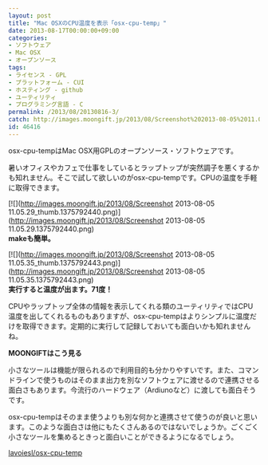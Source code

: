 ```yaml
---
layout: post
title: "Mac OSXのCPU温度を表示「osx-cpu-temp」"
date: 2013-08-17T00:00:00+09:00
categories:
- ソフトウェア
- Mac OSX
- オープンソース
tags: 
- ライセンス - GPL
- プラットフォーム - CUI
- ホスティング - github
- ユーティリティ
- プログラミング言語 - C
permalink: /2013/08/20130816-3/
catch: http://images.moongift.jp/2013/08/Screenshot%202013-08-05%2011.05.35_thumb.1375792443.png
id: 46416
---
```

osx-cpu-tempはMac OSX用GPLのオープンソース・ソフトウェアです。

  
  

暑いオフィスやカフェで仕事をしているとラップトップが突然調子を悪くするかも知れません。そこで試して欲しいのがosx-cpu-tempです。CPUの温度を手軽に取得できます。

  

[![](http://images.moongift.jp/2013/08/Screenshot 2013-08-05 11.05.29_thumb.1375792440.png)](http://images.moongift.jp/2013/08/Screenshot 2013-08-05 11.05.29.1375792440.png)  
**makeも簡単。**

  

[![](http://images.moongift.jp/2013/08/Screenshot 2013-08-05 11.05.35_thumb.1375792443.png)](http://images.moongift.jp/2013/08/Screenshot 2013-08-05 11.05.35.1375792443.png)  
**実行すると温度が出ます。71度！**

  

CPUやラップトップ全体の情報を表示してくれる類のユーティリティではCPU温度を出してくれるものもありますが、osx-cpu-tempはよりシンプルに温度だけを取得できます。定期的に実行して記録しておいても面白いかも知れませんね。

  
  
  

**MOONGIFTはこう見る**

  

小さなツールは機能が限られるので利用目的も分かりやすいです。また、コマンドラインで使うものはそのまま出力を別なソフトウェアに渡せるので連携させる面白さもあります。今流行のハードウェア（Ardiunoなど）に渡しても面白そうです。

  

osx-cpu-tempはそのまま使うよりも別な何かと連携させて使うのが良いと思います。このような面白さは他にもたくさんあるのではないでしょうか。ごくごく小さなツールを集めるときっと面白いことができるようになるでしょう。

  
  

[lavoiesl/osx-cpu-temp](https://github.com/lavoiesl/osx-cpu-temp)

